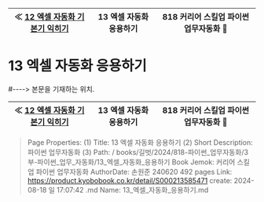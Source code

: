 
| ≪ [ 12 엑셀 자동화 기본기 익히기 ](/books/길벗/2024/818-파이썬_업무자동화/3부-파이썬_업무_자동화/12_엑셀_자동화_기본기_익히기) | 13 엑셀 자동화 응용하기 | 818 커리어 스킬업 파이썬 업무자동화 🔔 |
|:----:|:----:|:----:|

# 13 엑셀 자동화 응용하기
#----> 본문을 기재하는 위치.



| ≪ [ 12 엑셀 자동화 기본기 익히기 ](/books/길벗/2024/818-파이썬_업무자동화/3부-파이썬_업무_자동화/12_엑셀_자동화_기본기_익히기) | 13 엑셀 자동화 응용하기 | 818 커리어 스킬업 파이썬 업무자동화 🔔 |
|:----:|:----:|:----:|

> Page Properties:
> (1) Title: 13 엑셀 자동화 응용하기
> (2) Short Description: 파이썬 업무자동화
> (3) Path: / books/길벗/2024/818-파이썬_업무자동화/3부-파이썬_업무_자동화/13_엑셀_자동화_응용하기
> Book Jemok: 커리어 스킬업 파이썬 업무자동화
> AuthorDate: 손원준 240620 492 pages
> Link: https://product.kyobobook.co.kr/detail/S000213585471
> create: 2024-08-18 일 17:07:42
> .md Name: 13_엑셀_자동화_응용하기.md

